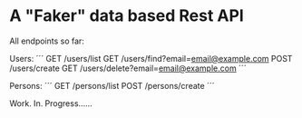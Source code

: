 # A "Faker" data based Rest API


All endpoints so far:


Users: 
´´´
GET /users/list
GET /users/find?email=email@example.com
POST /users/create
GET /users/delete?email=email@example.com
´´´

Persons: 
´´´
GET /persons/list
POST /persons/create
´´´

Work. In. Progress......
